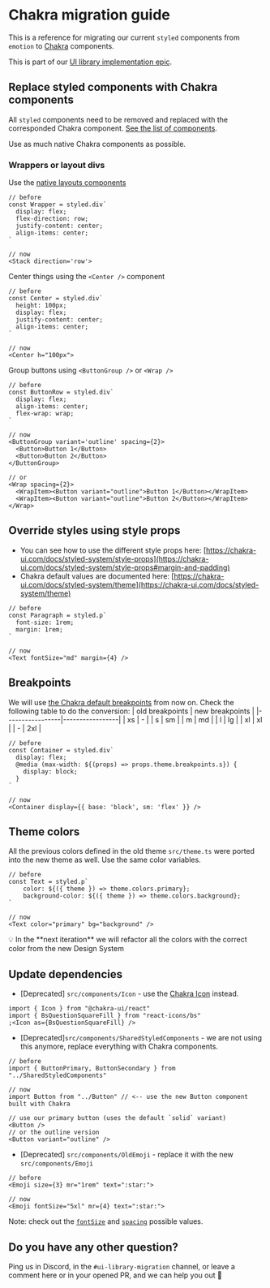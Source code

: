 # Chakra migration guide

This is a reference for migrating our current `styled` components from `emotion` to [Chakra](https://chakra-ui.com/) components.

This is part of our [UI library implementation epic](https://github.com/ethereum/ethereum-org-website/issues/6374).

## Replace styled components with Chakra components

All `styled` components need to be removed and replaced with the corresponded Chakra component. [See the list of components](https://chakra-ui.com/docs/components).

Use as much native Chakra components as possible.

### Wrappers or layout divs

Use the [native layouts components](https://chakra-ui.com/docs/components/box)

```tsx
// before
const Wrapper = styled.div`
  display: flex;
  flex-direction: row;
  justify-content: center;
  align-items: center;
`

// now
<Stack direction='row'>
```

Center things using the `<Center />` component

```tsx
// before
const Center = styled.div`
  height: 100px;
  display: flex;
  justify-content: center;
  align-items: center;
`

// now
<Center h="100px">
```

Group buttons using `<ButtonGroup />` or `<Wrap />`

```tsx
// before
const ButtonRow = styled.div`
  display: flex;
  align-items: center;
  flex-wrap: wrap;
`

// now
<ButtonGroup variant='outline' spacing={2}>
  <Button>Button 1</Button>
  <Button>Button 2</Button>
</ButtonGroup>

// or
<Wrap spacing={2}>
  <WrapItem><Button variant="outline">Button 1</Button></WrapItem>
  <WrapItem><Button variant="outline">Button 2</Button></WrapItem>
</Wrap>
```

## Override styles using style props

- You can see how to use the different style props here: [https://chakra-ui.com/docs/styled-system/style-props](https://chakra-ui.com/docs/styled-system/style-props#margin-and-padding)
- Chakra default values are documented here: [https://chakra-ui.com/docs/styled-system/theme](https://chakra-ui.com/docs/styled-system/theme)

```tsx
// before
const Paragraph = styled.p`
  font-size: 1rem;
  margin: 1rem;
`

// now
<Text fontSize="md" margin={4} />
```

## Breakpoints

We will use [the Chakra default breakpoints](https://chakra-ui.com/docs/styled-system/theme#breakpoints) from now on. Check the following table to do the conversion:
| old breakpoints | new breakpoints |
|-----------------|-----------------|
| xs              | -               |
| s               | sm              |
| m               | md              |
| l               | lg              |
| xl              | xl              |
| -               | 2xl             |


```tsx
// before
const Container = styled.div`
  display: flex;
  @media (max-width: ${(props) => props.theme.breakpoints.s}) {
    display: block;
  }
`

// now
<Container display={{ base: 'block', sm: 'flex' }} />
```

## Theme colors

All the previous colors defined in the old theme `src/theme.ts` were ported into the new theme as well. Use the same color variables.

```tsx
// before
const Text = styled.p`
	color: ${({ theme }) => theme.colors.primary};
	background-color: ${({ theme }) => theme.colors.background};
`

// now
<Text color="primary" bg="background" />
```

<aside>
💡 In the **next iteration** we will refactor all the colors with the correct color from the new Design System
</aside>

## Update dependencies

- [Deprecated] `src/components/Icon` - use the [Chakra Icon](https://chakra-ui.com/docs/components/icon/usage) instead.

```tsx
import { Icon } from "@chakra-ui/react"
import { BsQuestionSquareFill } from "react-icons/bs"
;<Icon as={BsQuestionSquareFill} />
```

- [Deprecated]`src/components/SharedStyledComponents` - we are not using this anymore, replace everything with Chakra components.

```tsx
// before
import { ButtonPrimary, ButtonSecondary } from "../SharedStyledComponents"

// now
import Button from "../Button" // <-- use the new Button component built with Chakra

// use our primary button (uses the default `solid` variant)
<Button />
// or the outline version
<Button variant="outline" />
```

- [Deprecated] `src/components/OldEmoji` - replace it with the new `src/components/Emoji`

```tsx
// before
<Emoji size={3} mr="1rem" text=":star:">

// now
<Emoji fontSize="5xl" mr={4} text=":star:">
```

Note: check out the [`fontSize`](https://chakra-ui.com/docs/styled-system/theme#typography) and [`spacing`](https://chakra-ui.com/docs/styled-system/theme#spacing) possible values.

## Do you have any other question?

Ping us in Discord, in the `#ui-library-migration` channel, or leave a comment here or in your opened PR, and we can help you out 💪
